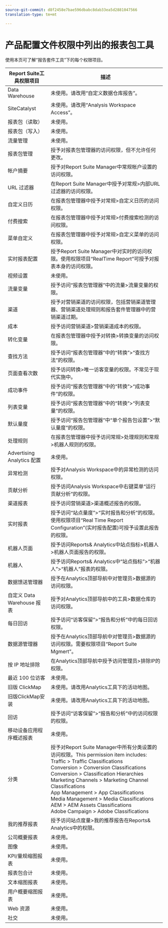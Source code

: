 ```yaml
---
source-git-commit: d8f2458e7bae596dbabc8dab33ea5d2881047566
translation-type: tm+mt

---
```

# 产品配置文件权限中列出的报表包工具

使用本页可了解“报告套件工具”下的每个权限项目。

| Report Suite工具权限项目 | 描述 |
|------|------|
| Data Warehouse | 未使用。请改用“自定义数据仓库报告”。 |
| SiteCatalyst | 未使用。请改用“Analysis Workspace Access”。 |
| 报表包（读取） | 未使用。 |
| 报表包（写入） | 未使用。 |
| 流量管理 | 未使用。 |
| 报表包管理 | 授予对报表包管理器的访问权限，但不允许任何更改。 |
| 帐户摘要 | 授予对Report Suite Manager中常规帐户设置的访问权限。 |
| URL 过滤器 | 在Report Suite Manager中授予对常规&gt;内部URL过滤器的访问权限。 |
| 自定义日历 | 在报表包管理器中授予对常规&gt;自定义日历的访问权限。 |
| 付费搜索 | 在报表包管理器中授予对常规&gt;付费搜索检测的访问权限。 |
| 菜单自定义 | 在报表包管理器中授予对常规&gt;自定义菜单的访问权限。 |
| 实时报表配置 | 授予Report Suite Manager中对实时的访问权限。使用权限项目“RealTime Report”可授予对报表本身的访问权限。 |
| 视频设置 | 未使用。 |
| 流量变量 | 授予访问“报表包管理器”中的流量&gt;流量变量的权限。 |
| 渠道 | 授予对营销渠道的访问权限，包括营销渠道管理器、营销渠道处理规则和报告套件管理器中的营销渠道过期。 |
| 成本 | 授予访问营销渠道&gt;营销渠道成本的权限。 |
| 转化变量 | 在报表包管理器中授予对转换&gt;转换变量的访问权限。 |
| 查找方法 | 授予访问“报表包管理器”中的“转换”&gt;“查找方法”的权限。 |
| 页面查看次数 | 授予访问转换&gt;唯一访客变量的权限。不常见于现代实施中。 |
| 成功事件 | 授予访问“报表包管理器”中的“转换”&gt;“成功事件”的权限。 |
| 列表变量 | 授予访问“报表包管理器”中的“转换”&gt;“列表变量”的权限。 |
| 默认量度 | 授予访问“报告包管理器”中“单个报告包设置”&gt;“默认量度”的权限。 |
| 处理规则 | 在报表包管理器中授予访问常规&gt;处理规则和常规&gt;机器人规则的权限。 |
| Advertising Analytics 配置 | 未使用。 |
| 异常检测 | 授予对Analysis Workspace中的异常检测的访问权限。 |
| 贡献分析 | 授予访问Analysis Workspace中右键菜单“运行贡献分析”的权限。 |
| 渠道报表 | 授予访问营销渠道&gt;渠道概述报告的权限。 |
| 实时报表 | 授予访问“站点量度”&gt;“实时报告和分析”的权限。使用权限项目“Real Time Report Configuration”(实时报告配置)可授予设置此报告的权限。 |
| 机器人页面 | 授予访问Reports&amp; Analytics中站点指标&gt;机器人&gt;机器人页面报告的权限。 |
| 机器人 | 授予访问Reports&amp; Analytics中“站点指标”&gt;“机器人”&gt;“机器人”报表的权限。 |
| 数据馈送管理器 | 授予在Analytics顶部导航中对管理员&gt;数据源的访问权限。 |
| 自定义 Data Warehouse 报表 | 授予对Analytics顶部导航中的工具&gt;数据仓库的访问权限。 |
| 每日回访 | 授予访问“访客保留”&gt;“报告和分析”中的每日回访权限。 |
| 数据源管理器 | 授予在Analytics顶部导航中对管理员&gt;数据源的访问权限。需要权限项目“Report Suite Mgmert”。 |
| 按 IP 地址排除 | 在Analytics顶部导航中授予访问管理员&gt;排除IP的权限。 |
| 最近 100 位访客 | 未使用。 |
| 旧版 ClickMap | 未使用。请改用Analytics工具下的活动地图。 |
| 旧版ClickMap安装 | 未使用。请改用Analytics工具下的活动地图。 |
| 回访 | 授予访问“访客保留”&gt;“报告和分析”中的访问权限的权限。 |
| 移动设备应用程序概述报表 | 未使用。 |
| 分类 | 授予对Report Suite Manager中所有分类设置的访问权限。This permission item includes: <br>Traffic &gt; Traffic Classifications<br>Conversion &gt; Conversion Classifications<br>Conversion &gt; Classification Hierarchies<br>Marketing Channels &gt; Marketing Channel Classifications<br>App Management &gt; App Classifications<br>Media Management &gt; Media Classifications<br>AEM &gt; AEM Assets Classifications<br>Adobe Campaign &gt; Adobe Classifications |
| 我的推荐报表 | 授予访问站点度量&gt;我的推荐报告在Reports&amp; Analytics中的权限。 |
| 公司概要报表 | 未使用。 |
| 图像 | 未使用。 |
| KPI/量规缩图报表 | 未使用。 |
| 报表包合计 | 未使用。 |
| 文本缩图报表 | 未使用。 |
| 用户概要缩图报表 | 未使用。 |
| Web 资源 | 未使用。 |
| 社交 | 未使用。 |

